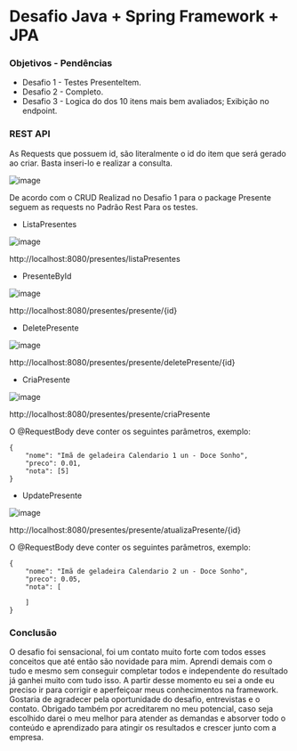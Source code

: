 # Desafio Java + Spring Framework + JPA

### Objetivos - Pendências

- Desafio 1 - Testes PresenteItem.
- Desafio 2 - Completo.
- Desafio 3 - Logica do dos 10 itens mais bem avaliados; Exibição no endpoint.


### REST API

As Requests que possuem id, são literalmente o id do item que será gerado ao criar. Basta inseri-lo
e realizar a consulta.


![image](https://user-images.githubusercontent.com/32139927/138619164-b89ee821-379c-4497-b579-61997635fe54.png)


De acordo com o CRUD Realizad no Desafio 1 para o package Presente seguem as requests no Padrão Rest
Para os testes.

- ListaPresentes

![image](https://user-images.githubusercontent.com/32139927/138619194-3c9fe40d-4f6f-42f0-b807-e3682b8fabce.png)

http://localhost:8080/presentes/listaPresentes

- PresenteById

![image](https://user-images.githubusercontent.com/32139927/138619217-688bd8b4-ebb3-4b7f-a1e5-15b645730813.png)

http://localhost:8080/presentes/presente/{id}

- DeletePresente

![image](https://user-images.githubusercontent.com/32139927/138619250-7c38ea4a-fdd4-413d-bb28-2b74f9f7a7d7.png)

http://localhost:8080/presentes/presente/deletePresente/{id}

- CriaPresente

![image](https://user-images.githubusercontent.com/32139927/138619299-b1fb792f-8d18-4c6d-9e4a-dab1beaa01a3.png)

http://localhost:8080/presentes/presente/criaPresente

O @RequestBody deve conter os seguintes parâmetros, exemplo:

```
{
    "nome": "Imã de geladeira Calendario 1 un - Doce Sonho",
    "preco": 0.01,
    "nota": [5]
}
```
- UpdatePresente

![image](https://user-images.githubusercontent.com/32139927/138619377-3766a05f-217d-4e5d-a85f-e403a8884c8a.png)

http://localhost:8080/presentes/presente/atualizaPresente/{id}

O @RequestBody deve conter os seguintes parâmetros, exemplo:

```
{
    "nome": "Imã de geladeira Calendario 2 un - Doce Sonho",
    "preco": 0.05,
    "nota": [
        
    ]
}
```

### Conclusão

O desafio foi sensacional, foi um contato muito forte com todos esses conceitos que até então 
são novidade para mim. Aprendi demais com o tudo e mesmo sem conseguir completar todos e independente
do resultado já ganhei muito com tudo isso. A partir desse momento eu sei a onde eu preciso ir para corrigir
e aperfeiçoar meus conhecimentos na framework. Gostaria de agradecer pela oportunidade do desafio, entrevistas
e o contato. Obrigado também por acreditarem no meu potencial, caso seja escolhido darei o meu melhor para
atender as demandas e absorver todo o conteúdo e aprendizado para atingir os resultados e crescer
junto com a empresa. 


